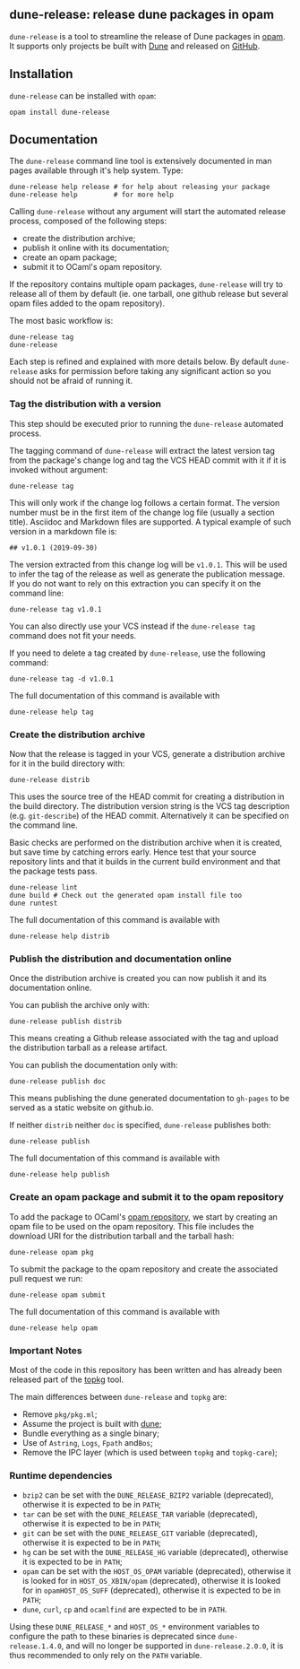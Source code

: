 ## dune-release: release dune packages in opam

`dune-release` is a tool to streamline the release of Dune packages in
[opam](https://opam.ocaml.org). It supports only projects be built
with [Dune](https://github.com/ocaml/dune) and released on
[GitHub](https://github.com).

## Installation

`dune-release` can be installed with `opam`:

```
opam install dune-release
```

## Documentation

The `dune-release` command line tool is extensively documented in man pages
available through it's help system. Type:

```
dune-release help release # for help about releasing your package
dune-release help         # for more help
```

Calling `dune-release` without any argument will start the automated release process, composed of the following steps:
- create the distribution archive;
- publish it online with its documentation;
- create an opam package;
- submit it to OCaml's opam repository.

If the repository contains multiple opam packages, `dune-release` will try to release all of them by default (ie. one tarball, one github release but several opam files added to the opam repository).

The most basic workflow is:

```
dune-release tag
dune-release
```

Each step is refined and explained with more details below.
By default `dune-release` asks for permission before taking any significant action so you should not be afraid of running it.


### Tag the distribution with a version

This step should be executed prior to running the `dune-release` automated process.

The tagging command of `dune-release` will extract the latest version tag from the package's change log and tag the VCS HEAD commit with it if it is invoked without argument:

```
dune-release tag
```

This will only work if the change log follows a certain format.
The version number must be in the first item of the change log file (usually a section title). Asciidoc and Markdown files are supported. A typical example of such version in a markdown file is:

```
## v1.0.1 (2019-09-30)
```

The version extracted from this change log will be `v1.0.1`. This will be used to infer the tag of the release as well as generate the publication message. If you do not want to rely on this extraction you can specify it on the command line:

```
dune-release tag v1.0.1
```

You can also directly use your VCS instead if the `dune-release tag` command does not fit your needs.

If you need to delete a tag created by `dune-release`, use the following command:

```
dune-release tag -d v1.0.1
```

The full documentation of this command is available with
```
dune-release help tag
```


### Create the distribution archive

Now that the release is tagged in your VCS, generate a distribution archive for it in the build directory with:

```
dune-release distrib
```

This uses the source tree of the HEAD commit for creating a distribution in the build directory. The distribution version string is the VCS tag description (e.g. `git-describe`) of the HEAD commit. Alternatively it can be specified on the command line.

Basic checks are performed on the distribution archive when it is created, but save time by catching errors early. Hence test that your source repository lints and that it builds in the current build environment and that the package tests pass.

```
dune-release lint
dune build # Check out the generated opam install file too
dune runtest
```

The full documentation of this command is available with
```
dune-release help distrib
```


### Publish the distribution and documentation online

Once the distribution archive is created you can now publish it and its documentation online.

You can publish the archive only with:

```
dune-release publish distrib
```

This means creating a Github release associated with the tag and upload the distribution tarball as a release artifact.

You can publish the documentation only with:

```
dune-release publish doc
```

This means publishing the dune generated documentation to `gh-pages` to be served as a static website on github.io.

If neither `distrib` neither `doc` is specified, `dune-release` publishes both:

```
dune-release publish
```

The full documentation of this command is available with
```
dune-release help publish
```


### Create an opam package and submit it to the opam repository

To add the package to OCaml's [opam repository](https://github.com/ocaml/opam-repository), we start by creating an opam file to be used on the opam repository. This file includes the download URI for the distribution tarball and the tarball hash:

```
dune-release opam pkg
```

To submit the package to the opam repository and create the associated pull request we run:

```
dune-release opam submit
```

The full documentation of this command is available with
```
dune-release help opam
```


### Important Notes

Most of the code in this repository has been written and has already
been released part of the [topkg](http://erratique.ch/software/topkg)
tool.

The main differences between `dune-release` and `topkg` are:

- Remove `pkg/pkg.ml`;
- Assume the project is built with [dune](https://github.com/ocaml/dune);
- Bundle everything as a single binary;
- Use of `Astring`, `Logs`, `Fpath` and`Bos`;
- Remove the IPC layer (which is used between `topkg` and `topkg-care`);

### Runtime dependencies

- `bzip2` can be set with the `DUNE_RELEASE_BZIP2` variable (deprecated), otherwise it is expected to be in `PATH`;
- `tar` can be set with the `DUNE_RELEASE_TAR` variable (deprecated), otherwise it is expected to be in `PATH`;
- `git` can be set with the `DUNE_RELEASE_GIT` variable (deprecated), otherwise it is expected to be in `PATH`;
- `hg` can be set with the `DUNE_RELEASE_HG` variable (deprecated), otherwise it is expected to be in `PATH`;
- `opam` can be set with the `HOST_OS_OPAM` variable (deprecated), otherwise it is looked for in `HOST_OS_XBIN/opam` (deprecated), otherwise it is looked for in `opamHOST_OS_SUFF` (deprecated), otherwise it is expected to be in `PATH`;
- `dune`, `curl`, `cp` and `ocamlfind` are expected to be in `PATH`.

Using these `DUNE_RELEASE_*` and `HOST_OS_*` environment variables to configure the path to these binaries is deprecated since `dune-release.1.4.0`, and will no longer be supported in `dune-release.2.0.0`, it is thus recommended to only rely on the `PATH` variable.
